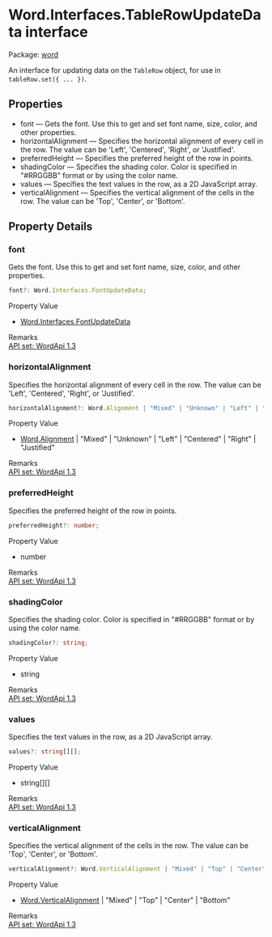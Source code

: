 # Word.Interfaces.TableRowUpdateData interface

Package: [word](/en-us/javascript/api/word)

An interface for updating data on the `TableRow` object, for use in `tableRow.set({ ... })`.

## Properties

- font — Gets the font. Use this to get and set font name, size, color, and other properties.
- horizontalAlignment — Specifies the horizontal alignment of every cell in the row. The value can be 'Left', 'Centered', 'Right', or 'Justified'.
- preferredHeight — Specifies the preferred height of the row in points.
- shadingColor — Specifies the shading color. Color is specified in "#RRGGBB" format or by using the color name.
- values — Specifies the text values in the row, as a 2D JavaScript array.
- verticalAlignment — Specifies the vertical alignment of the cells in the row. The value can be 'Top', 'Center', or 'Bottom'.

## Property Details

### font

Gets the font. Use this to get and set font name, size, color, and other properties.

```typescript
font?: Word.Interfaces.FontUpdateData;
```

Property Value
- [Word.Interfaces.FontUpdateData](/en-us/javascript/api/word/word.interfaces.fontupdatedata)

Remarks  
[API set: WordApi 1.3](/en-us/javascript/api/requirement-sets/word/word-api-requirement-sets)

### horizontalAlignment

Specifies the horizontal alignment of every cell in the row. The value can be 'Left', 'Centered', 'Right', or 'Justified'.

```typescript
horizontalAlignment?: Word.Alignment | "Mixed" | "Unknown" | "Left" | "Centered" | "Right" | "Justified";
```

Property Value
- [Word.Alignment](/en-us/javascript/api/word/word.alignment) | "Mixed" | "Unknown" | "Left" | "Centered" | "Right" | "Justified"

Remarks  
[API set: WordApi 1.3](/en-us/javascript/api/requirement-sets/word/word-api-requirement-sets)

### preferredHeight

Specifies the preferred height of the row in points.

```typescript
preferredHeight?: number;
```

Property Value
- number

Remarks  
[API set: WordApi 1.3](/en-us/javascript/api/requirement-sets/word/word-api-requirement-sets)

### shadingColor

Specifies the shading color. Color is specified in "#RRGGBB" format or by using the color name.

```typescript
shadingColor?: string;
```

Property Value
- string

Remarks  
[API set: WordApi 1.3](/en-us/javascript/api/requirement-sets/word/word-api-requirement-sets)

### values

Specifies the text values in the row, as a 2D JavaScript array.

```typescript
values?: string[][];
```

Property Value
- string[][]

Remarks  
[API set: WordApi 1.3](/en-us/javascript/api/requirement-sets/word/word-api-requirement-sets)

### verticalAlignment

Specifies the vertical alignment of the cells in the row. The value can be 'Top', 'Center', or 'Bottom'.

```typescript
verticalAlignment?: Word.VerticalAlignment | "Mixed" | "Top" | "Center" | "Bottom";
```

Property Value
- [Word.VerticalAlignment](/en-us/javascript/api/word/word.verticalalignment) | "Mixed" | "Top" | "Center" | "Bottom"

Remarks  
[API set: WordApi 1.3](/en-us/javascript/api/requirement-sets/word/word-api-requirement-sets)